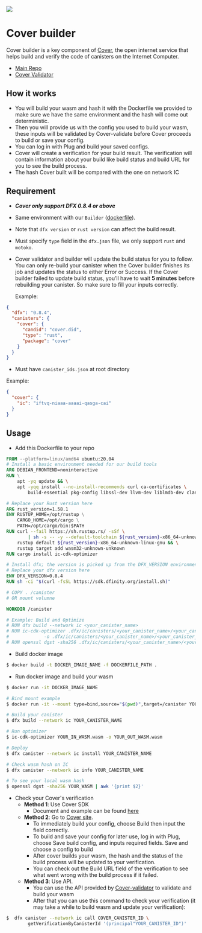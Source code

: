 ![](https://docs.covercode.ooo/overview/imgs/mainn.png)

# Cover builder

Cover builder is a key component of [Cover](https://covercode.ooo/), the open internet service that helps build and
verify the code of canisters on the Internet Computer.

- [Main Repo](https://github.com/Psychedelic/cover/)
- [Cover Validator](https://github.com/Psychedelic/cover-validator/)

## How it works

- You will build your wasm and hash it with the Dockerfile we provided to make sure we have the same environment and the
  hash will come out deterministic.
- Then you will provide us with the config you used to build your wasm, these inputs will be validated by Cover-validate
  before Cover proceeds to build or save your config.
- You can log in with Plug and build your saved configs.
- Cover will create a verification for your build result. The verification will contain information about your build
  like build status and build URL for you to see the build process.
- The hash Cover built will be compared with the one on network IC

## Requirement

- ***Cover only support DFX 0.8.4 or above***
- Same environment with our `Builder` ([dockerfile](https://github.com/Psychedelic/cover-builder/blob/main/dockerfile)).
- Note that `dfx version` or `rust version` can affect the build result.
- Must specify `type` field in the `dfx.json` file, we only support `rust` and `motoko`.
- Cover validator and builder will update the build status for you to follow. You can only re-build your canister when
  the Cover builder finishes its job and updates the status to either Error or Success. If the Cover builder failed to
  update build status, you’ll have to wait **5 minutes** before rebuilding your canister. So make sure to fill your
  inputs correctly.

  Example:

```json
{
  "dfx": "0.8.4",
  "canisters": {
    "cover": {
      "candid": "cover.did",
      "type": "rust",
      "package": "cover"
    }
  }
}
```

- Must have `canister_ids.json` at root directory

Example:

```json
{
  "cover": {
    "ic": "iftvq-niaaa-aaaai-qasga-cai"
  }
}
```

## Usage

- Add this Dockerfile to your repo

```dockerfile
FROM --platform=linux/amd64 ubuntu:20.04
# Install a basic environment needed for our build tools
ARG DEBIAN_FRONTEND=noninteractive
RUN \
    apt -yq update && \
    apt -yqq install --no-install-recommends curl ca-certificates \
        build-essential pkg-config libssl-dev llvm-dev liblmdb-dev clang cmake git

# Replace your Rust version here
ARG rust_version=1.58.1
ENV RUSTUP_HOME=/opt/rustup \
    CARGO_HOME=/opt/cargo \
    PATH=/opt/cargo/bin:$PATH
RUN curl --fail https://sh.rustup.rs/ -sSf \
        | sh -s -- -y --default-toolchain ${rust_version}-x86_64-unknown-linux-gnu --no-modify-path && \
    rustup default ${rust_version}-x86_64-unknown-linux-gnu && \
    rustup target add wasm32-unknown-unknown
RUN cargo install ic-cdk-optimizer

# Install dfx; the version is picked up from the DFX_VERSION environment variable
# Replace your dfx version here
ENV DFX_VERSION=0.8.4
RUN sh -ci "$(curl -fsSL https://sdk.dfinity.org/install.sh)"

# COPY . /canister
# OR mount volumne

WORKDIR /canister

# Example: Build and Optimize
# RUN dfx build --network ic <your_canister_name>
# RUN ic-cdk-optimizer .dfx/ic/canisters/<your_canister_name>/<your_canister_name>.wasm \
#             -o .dfx/ic/canisters/<your_canister_name>/<your_canister_name>.wasm
# RUN openssl dgst -sha256 .dfx/ic/canisters/<your_canister_name>/<your_canister_name>.wasm | awk '/.+$/{print "0x"$2}' > wasm_hash
```

- Build docker image

```bash
$ docker build -t DOCKER_IMAGE_NAME -f DOCKERFILE_PATH .
```

- Run docker image and build your wasm

```bash
$ docker run -it DOCKER_IMAGE_NAME

# Bind mount example
$ docker run -it --mount type=bind,source="$(pwd)",target=/canister YOUR_CANISTER_NAME

# Build your canister
$ dfx build --network ic YOUR_CANISTER_NAME

# Run optimizer
$ ic-cdk-optimizer YOUR_IN_WASM.wasm -o YOUR_OUT_WASM.wasm

# Deploy
$ dfx canister --network ic install YOUR_CANISTER_NAME

# Check wasm hash on IC
$ dfx canister --network ic info YOUR_CANISTER_NAME

# To see your local wasm hash
$ openssl dgst -sha256 YOUR_WASM | awk '{print $2}'
```

- Check your Cover's verification
    - **Method 1**: Use Cover SDK
        - Document and example can be found [here](https://github.com/Psychedelic/cover-sdk)
    - **Method 2**: Go to [Cover site]().
        - To immediately build your config, choose Build then input the field correctly.
        - To build and save your config for later use, log in with Plug, choose Save build config, and inputs required
          fields. Save and choose a config to build
        - After cover builds your wasm, the hash and the status of the build process will be updated to your
          verification.
        - You can check out the Build URL field of the verification to see what went wrong with the build process if it
          failed.
    - **Method 3**: Use API.
        - You can use the API provided by [Cover-validator](https://github.com/Psychedelic/cover-validator) to validate
          and build your wasm
        - After that you can use this command to check your verification (it may take a while to build wasm and update
          your verification):

```bash
$  dfx canister --network ic call COVER_CANISTER_ID \
        getVerificationByCanisterId '(principal"YOUR_CANISTER_ID")'
```
